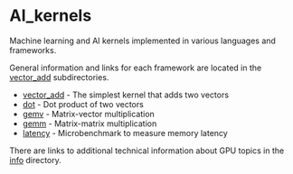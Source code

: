 # AI_kernels

Machine learning and AI kernels implemented in various languages and frameworks.

General information and links for each framework are located in the [vector_add](vector_add) subdirectories.

- [vector_add](vector_add) - The simplest kernel that adds two vectors
- [dot](dot) - Dot product of two vectors
- [gemv](gemv) - Matrix-vector multiplication
- [gemm](gemm) - Matrix-matrix multiplication
- [latency](latency) - Microbenchmark to measure memory latency


There are links to additional technical information about GPU topics in the [info](info) directory.
